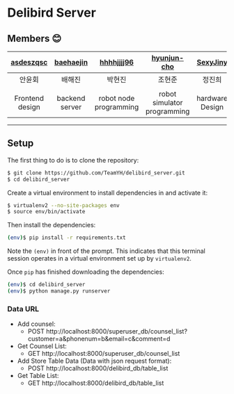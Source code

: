 # Delibird Server

## Members :blush:

| [asdeszqsc](https://github.com/asdeszqsc) | [baehaejin](https://github.com/baehaejin) | [hhhhjjjj96](https://github.com/hhhhjjjj96) | [hyunjun-cho](https://github.com/hyunjun-cho) | [SexyJiny](https://github.com/SexyJiny) |
| :---------------------------------------: | :---------------------------------------: | :-----------------------------------------: | :-------------------------------------------: | :-------------------------------------: |
|                  안윤회                   |                  배해진                   |                   박현진                    |                    조현준                     |                 정진희                  |
|                                           |                                           |                                             |                                               |
|              Frontend design              |              backend server               |           robot node programming            |          robot simulator programming          |             hardware Design             |

---

## Setup

The first thing to do is to clone the repository:

```sh
$ git clone https://github.com/TeamYH/delibird_server.git
$ cd delibird_server
```

Create a virtual environment to install dependencies in and activate it:

```sh
$ virtualenv2 --no-site-packages env
$ source env/bin/activate
```

Then install the dependencies:

```sh
(env)$ pip install -r requirements.txt
```
Note the `(env)` in front of the prompt. This indicates that this terminal
session operates in a virtual environment set up by `virtualenv2`.

Once `pip` has finished downloading the dependencies:
```sh
(env)$ cd delibird_server
(env)$ python manage.py runserver
```

### Data URL
* Add counsel:
    * POST http://localhost:8000/superuser_db/counsel_list?customer=a&phonenum=b&email=c&comment=d
* Get Counsel List:
    * GET http://localhost:8000/superuser_db/counsel_list
* Add Store Table Data (Data with json request format):
    * POST http://localhost:8000/delibird_db/table_list
* Get Table List:
    * GET http://localhost:8000/delibird_db/table_list
